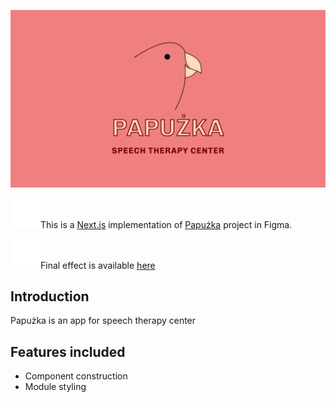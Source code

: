 ![Papużka](/public/readme/entry.png?raw=true "Papuzka entry picture")


![Figma](/public/readme/mingcute_figma-line.svg?raw=true 'Figma icon')This is a [Next.js](https://nextjs.org/) implementation of [Papużka](https://www.figma.com/proto/bQbN65z1ecOr8agXYOmoOf/Papu%C5%BCka%2FDoslownie?page-id=0%3A1&node-id=635-3326&node-type=canvas&viewport=18354%2C3181%2C0.21&t=bgPqIm72tJl9zkQ9-1&scaling=scale-down-width&content-scaling=fixed&starting-point-node-id=16%3A146) project in Figma.

![Web](/public/readme/mdi_web.svg?raw=true 'Web icon')Final effect is available [here](https://www.papuzka.com.pl)


## Introduction

Papużka is an app for speech therapy center 

## Features included
* Component construction 
* Module styling